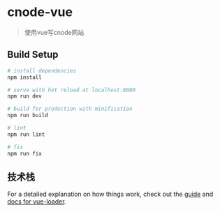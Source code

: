 # cnode-vue

> 使用vue写cnode网站

## Build Setup

``` bash
# install dependencies
npm install

# serve with hot reload at localhost:8080
npm run dev

# build for production with minification
npm run build

# lint
npm run lint

# fix
npm run fix

```

## 技术栈



For a detailed explanation on how things work, check out the [guide](http://vuejs-templates.github.io/webpack/) and [docs for vue-loader](http://vuejs.github.io/vue-loader).
